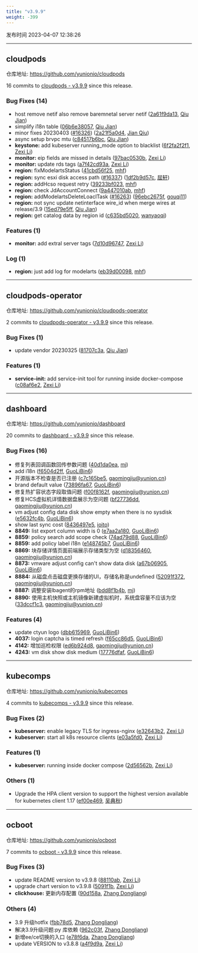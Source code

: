 ```yaml
---
title: "v3.9.9"
weight: -399
---
```


发布时间 2023-04-07 12:38:26

-----

## cloudpods

仓库地址: https://github.com/yunionio/cloudpods

16 commits to [cloudpods - v3.9.9] since this release.

### Bug Fixes (14)
- host remove netif also remove baremnetal server netif ([2a61f9da13](https://github.com/yunionio/cloudpods/commit/2a61f9da13912b6e56bc6ce32a0bea3d3e383a77), [Qiu Jian](mailto:qiujian@yunionyun.com))
- simplify i18n table ([06b6e38057](https://github.com/yunionio/cloudpods/commit/06b6e380570dfef3221e54370521e5f164119e0c), [Qiu Jian](mailto:qiujian@yunionyun.com))
- minor fixes 20230403 ([#16326](https://github.com/yunionio/cloudpods/issues/16326)) ([2a21f5a0d4](https://github.com/yunionio/cloudpods/commit/2a21f5a0d445f049c1d4840041fd4c2845aac144), [Jian Qiu](mailto:swordqiu@gmail.com))
- async setup brvpc mtu ([c84517b6bc](https://github.com/yunionio/cloudpods/commit/c84517b6bc8b15db3ccf92d285eef8ee93494d6c), [Qiu Jian](mailto:qiujian@yunionyun.com))
- **keystone:** add kubeserver running_mode option to blacklist ([6f2fa2f2f1](https://github.com/yunionio/cloudpods/commit/6f2fa2f2f1c69a87f61b06c2ff4ea0804525b80d), [Zexi Li](mailto:zexi.li@icloud.com))
- **monitor:** eip fields are missed in details ([97bac0530b](https://github.com/yunionio/cloudpods/commit/97bac0530be068226272327c208b6694c82389f7), [Zexi Li](mailto:zexi.li@icloud.com))
- **monitor:** update rds tags ([a7f42cd93a](https://github.com/yunionio/cloudpods/commit/a7f42cd93a41c9e1f0556c9ae0198993157cba70), [Zexi Li](mailto:zexi.li@icloud.com))
- **region:** fixModelartsStatus ([41cbd56f25](https://github.com/yunionio/cloudpods/commit/41cbd56f2584e4a053dae31abccffc8c727ce69e), [mhf](mailto:mhf1018763435@163.com))
- **region:** sync esxi disk access path ([#16337](https://github.com/yunionio/cloudpods/issues/16337)) ([1df2b9d57c](https://github.com/yunionio/cloudpods/commit/1df2b9d57c88b8c87de2e429f6f7a29826448491), [屈轩](mailto:qu_xuan@icloud.com))
- **region:** addHcso request retry ([39233bf023](https://github.com/yunionio/cloudpods/commit/39233bf0237b3055630d88ccdeed25c4552d2d83), [mhf](mailto:mhf1018763435@163.com))
- **region:** check JdAccountConnect ([9a447010ab](https://github.com/yunionio/cloudpods/commit/9a447010ab0b4dd98f7b3d4259b506809557449c), [mhf](mailto:mhf1018763435@163.com))
- **region:** addModelartsDeleteLoaclTask ([#16263](https://github.com/yunionio/cloudpods/issues/16263)) ([96ebc2675f](https://github.com/yunionio/cloudpods/commit/96ebc2675fd6b31d8974b3c568fd9056a08f3bc0), [gouqi11](mailto:66834753+gouqi11@users.noreply.github.com))
- **region:** not sync update netinterface wire_id when merge wires at release/3.9 ([15ed79e5ff](https://github.com/yunionio/cloudpods/commit/15ed79e5ff298dec73e78e16fea2cbfe6465509d), [Qiu Jian](mailto:qiujian@yunionyun.com))
- **region:** get catalog data by region id ([c635bd5020](https://github.com/yunionio/cloudpods/commit/c635bd50200a8475a0f5e8bb6e1c267715dd87d7), [wanyaoqi](mailto:d3lx.yq@gmail.com))

### Features (1)
- **monitor:** add extral server tags ([7d10d96747](https://github.com/yunionio/cloudpods/commit/7d10d967474d4a55ca7ff71b269680747d494962), [Zexi Li](mailto:zexi.li@icloud.com))

### Log (1)
- **region:** just add log for modelarts ([eb39d00098](https://github.com/yunionio/cloudpods/commit/eb39d00098dfb5544d67f0180dbd9ddc8acc737f), [mhf](mailto:mhf1018763435@163.com))

[cloudpods - v3.9.9]: https://github.com/yunionio/cloudpods/compare/v3.9.8...v3.9.9
-----

## cloudpods-operator

仓库地址: https://github.com/yunionio/cloudpods-operator

2 commits to [cloudpods-operator - v3.9.9] since this release.

### Bug Fixes (1)
- update vendor 20230325 ([81707c3a](https://github.com/yunionio/cloudpods-operator/commit/81707c3ad2645cc3ef5a992f80512fcedb5aed65), [Qiu Jian](mailto:qiujian@yunionyun.com))

### Features (1)
- **service-init:** add service-init tool for running inside docker-compose ([c08af6e2](https://github.com/yunionio/cloudpods-operator/commit/c08af6e206968fbfb5beadf32bfe65d87e6534ca), [Zexi Li](mailto:zexi.li@icloud.com))

[cloudpods-operator - v3.9.9]: https://github.com/yunionio/cloudpods-operator/compare/v3.9.8...v3.9.9
-----

## dashboard

仓库地址: https://github.com/yunionio/dashboard

20 commits to [dashboard - v3.9.9] since this release.

### Bug Fixes (16)
- 修复列表回调函数回传参数问题 ([40d1da0ea](https://github.com/yunionio/dashboard/commit/40d1da0ea8adbaa1d29ce67421f27fda22f1460d), [mj](mailto:gaomingjiu@yunion.cn))
- add i18n ([f6504d2ff](https://github.com/yunionio/dashboard/commit/f6504d2ff2ada3065319a92191d8fb8c07d70c41), [GuoLiBin6](mailto:glbin533@163.com))
- 开源版本不检查是否已注册 ([c7c165be5](https://github.com/yunionio/dashboard/commit/c7c165be578d57180fe029045ffc25a85aa39f1c), [gaomingjiu@yunion.cn](mailto:gaomingjiu@yunion.cn))
- brand default value ([73896fa67](https://github.com/yunionio/dashboard/commit/73896fa6736ff2aeb4ef0a5d276d8f0b687219e1), [GuoLiBin6](mailto:glbin533@163.com))
- 修复热扩容状态字段取值问题 ([f00f8162f](https://github.com/yunionio/dashboard/commit/f00f8162fcfd1e56b8d29e6da6c8bdb4c969b456), [gaomingjiu@yunion.cn](mailto:gaomingjiu@yunion.cn))
- 修复HCS虚拟机详情数据盘展示为空问题 ([bf27736dd](https://github.com/yunionio/dashboard/commit/bf27736ddc2eb3dc62b1ba67b29b1e01e681b5b6), [gaomingjiu@yunion.cn](mailto:gaomingjiu@yunion.cn))
- vm adjust config data disk show empty when there is no sysdisk ([e5632fc4b](https://github.com/yunionio/dashboard/commit/e5632fc4b9c9f563e8a7e15afd7106b499c6499d), [GuoLiBin6](mailto:glbin533@163.com))
- show last sync cost ([8436497e5](https://github.com/yunionio/dashboard/commit/8436497e5a4d5b4ca815158ffc92b32c8dd6952f), [ioito](mailto:qu_xuan@icloud.com))
- **8849:** list export column width is 0 ([e7aa2a180](https://github.com/yunionio/dashboard/commit/e7aa2a180c9731ceb1a2c26415b7c2708edbfba8), [GuoLiBin6](mailto:glbin533@163.com))
- **8859:** policy search add scope check ([74ad79d88](https://github.com/yunionio/dashboard/commit/74ad79d88699facecbee248d5491e173fed50036), [GuoLiBin6](mailto:glbin533@163.com))
- **8859:** add policy label i18n ([e148745b7](https://github.com/yunionio/dashboard/commit/e148745b7cd2cb95cbb7fa2da2105ce4169aa9ee), [GuoLiBin6](mailto:glbin533@163.com))
- **8869:** 块存储详情页面前端展示存储类型为空 ([d18356460](https://github.com/yunionio/dashboard/commit/d18356460fc9f105e9bc80c20e3cabd6789cd376), [gaomingjiu@yunion.cn](mailto:gaomingjiu@yunion.cn))
- **8873:** vmware adjust config can't show data disk ([a67b06905](https://github.com/yunionio/dashboard/commit/a67b0690590a59221691cd397c6c044389a3275f), [GuoLiBin6](mailto:glbin533@163.com))
- **8884:** 从磁盘点击磁盘更换存储的UI，存储名称是undefined ([52091f372](https://github.com/yunionio/dashboard/commit/52091f372bb6c83d5c078c23a6971e098b899040), [gaomingjiu@yunion.cn](mailto:gaomingjiu@yunion.cn))
- **8887:** 调整安装lbagent的rpm地址 ([bdd8f1b4b](https://github.com/yunionio/dashboard/commit/bdd8f1b4ba75fd49df2519484ad8d753076731f5), [mj](mailto:gaomingjiu@yunion.cn))
- **8890:** 使用主机快照或主机镜像新建虚拟机时，系统盘容量不应该为空 ([33dccf1c3](https://github.com/yunionio/dashboard/commit/33dccf1c3a8895f1696ffbe73ec939df09e93e3e), [gaomingjiu@yunion.cn](mailto:gaomingjiu@yunion.cn))

### Features (4)
- update ctyun logo ([dbb615969](https://github.com/yunionio/dashboard/commit/dbb615969cfb0a5595a2d00576f830823503a3e2), [GuoLiBin6](mailto:glbin533@163.com))
- **4037:** login captcha is timed refresh ([f65cc86d5](https://github.com/yunionio/dashboard/commit/f65cc86d5c6b5250a91432da2cb5403163ff6b61), [GuoLiBin6](mailto:glbin533@163.com))
- **4142:** 增加巡检权限 ([ed6b924d8](https://github.com/yunionio/dashboard/commit/ed6b924d899a7e596ed1f0bc442ff95ea7fba1e0), [gaomingjiu@yunion.cn](mailto:gaomingjiu@yunion.cn))
- **4243:** vm disk show disk medium ([17776dfaf](https://github.com/yunionio/dashboard/commit/17776dfaf421f28cdb847d70c5b9e4f4b012e8f9), [GuoLiBin6](mailto:glbin533@163.com))

[dashboard - v3.9.9]: https://github.com/yunionio/dashboard/compare/v3.9.8...v3.9.9
-----

## kubecomps

仓库地址: https://github.com/yunionio/kubecomps

4 commits to [kubecomps - v3.9.9] since this release.

### Bug Fixes (2)
- **kubeserver:** enable legacy TLS for ingress-nginx ([e32643b2](https://github.com/yunionio/kubecomps/commit/e32643b22242bc15dd4a7d3588eac8abf480ee25), [Zexi Li](mailto:zexi.li@icloud.com))
- **kubeserver:** start all k8s resource clients ([e03a5fd0](https://github.com/yunionio/kubecomps/commit/e03a5fd0ad1cc2fddc125fa1db265a0427d95513), [Zexi Li](mailto:zexi.li@icloud.com))

### Features (1)
- **kubeserver:** running inside docker compose ([2d56562b](https://github.com/yunionio/kubecomps/commit/2d56562b3cf0eca05928c0fff03300157cad8c9a), [Zexi Li](mailto:zexi.li@icloud.com))

### Others (1)
- Upgrade the HPA client version to support the highest version available for kubernetes client 1.17 ([ef00e469](https://github.com/yunionio/kubecomps/commit/ef00e469617cc4fdd553c237a72fe1775f57b8d5), [吴典秋](mailto:wudianqiu@grgbanking.com))

[kubecomps - v3.9.9]: https://github.com/yunionio/kubecomps/compare/v3.9.8...v3.9.9
-----

## ocboot

仓库地址: https://github.com/yunionio/ocboot

7 commits to [ocboot - v3.9.9] since this release.

### Bug Fixes (3)
- update README version to v3.9.8 ([88110ab](https://github.com/yunionio/ocboo/commit/88110ab2f2a6939a33761964dedb3882c75c6d48), [Zexi Li](mailto:zexi.li@icloud.com))
- upgrade chart version to v3.9.8 ([5091f1b](https://github.com/yunionio/ocboo/commit/5091f1b7779c841c1924ce541b2cba585f392b2c), [Zexi Li](mailto:zexi.li@icloud.com))
- **clickhouse:** 更新内存配置 ([90d158a](https://github.com/yunionio/ocboo/commit/90d158aaab6705d0b2b77e51da2358e8fe6f2910), [Zhang Dongliang](mailto:zhangdongliang@yunion.cn))

### Others (4)
- 3.9 升级hotfix ([fbb78d5](https://github.com/yunionio/ocboo/commit/fbb78d5029b3400456f87082bc146d73b675b1d8), [Zhang Dongliang](mailto:zhangdongliang@yunion.cn))
- 解决3.9升级问题:py 库依赖 ([962c03f](https://github.com/yunionio/ocboo/commit/962c03f6d01e37f30430a72c31c19159944bcdad), [Zhang Dongliang](mailto:zhangdongliang@yunion.cn))
- 新增ee/ce切换的入口 ([e78f6da](https://github.com/yunionio/ocboo/commit/e78f6da759f3e9a0ed39902fcf8a87dc02b9e45e), [Zhang Dongliang](mailto:zhangdongliang@yunion.cn))
- update VERSION to v3.8.8 ([a4f9d9a](https://github.com/yunionio/ocboo/commit/a4f9d9a3ca53de504b06ad7752d06bf8c86c3ab2), [Zexi Li](mailto:zexi.li@icloud.com))

[ocboot - v3.9.9]: https://github.com/yunionio/ocboot/compare/v3.9.8...v3.9.9
